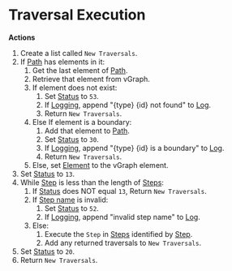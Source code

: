 # Traversal Execution


**Actions**

1. Create a list called `New Traversals`.
1. If [Path](../definition/path.md) has elements in it:
    1. Get the last element of [Path](../definition/path.md).
    1. Retrieve that element from vGraph.
    1. If element does not exist:
        1. Set [Status](../definition/status.md) to `53`.
        1. If [Logging](../definition/logging.md), append "{type} {id} not found" to [Log](../definition/log.md).
        1. Return `New Traversals`.
    1. Else If element is a boundary:
        1. Add that element to [Path](../definition/path.md).
        1. Set [Status](../definition/status.md) to `30`.
        1. If [Logging](../definition/logging.md), append "{type} {id} is a boundary" to [Log](../definition/log.md).
        1. Return `New Traversals`.
    1. Else, set [Element](../definition/element.md) to the vGraph element.
1. Set [Status](../definition/status.md) to `13`.
1. While [Step](../definition/step.md) is less than the length of [Steps](../definition/steps.md):
    1. If [Status](../definition/status.md) does NOT equal `13`, Return `New Traversals`.
    1. If [Step name](../definition/step.md) is invalid:
        1. Set [Status](../definition/status.md) to `52`.
        1. If [Logging](../definition/logging.md), append "invalid step name" to [Log](../definition/log.md).
    1. Else:
        1. Execute the `Step` in [Steps](../definition/steps.md) identified by [Step](../definition/step.md).
        1. Add any returned traversals to `New Traversals`.
1. Set [Status](../definition/status.md) to `20`.
1. Return `New Traversals`.
